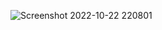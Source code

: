 
![Screenshot 2022-10-22 220801](https://user-images.githubusercontent.com/70760687/197346652-974f8538-f075-4249-beb8-c69d9130454d.png)
